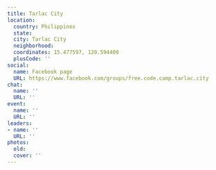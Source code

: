 ```yaml
---
title: Tarlac City
location:
  country: Philippines
  state: 
  city: Tarlac City
  neighborhood: 
  coordinates: 15.477597, 120.594409
  plusCode: ''
social:
  name: Facebook page
  URL: https://www.facebook.com/groups/free.code.camp.tarlac.city
chat:
  name: ''
  URL: ''
event:
  name: ''
  URL: ''
leaders:
- name: ''
  URL: ''
photos:
  old: 
  cover: ''
---
```

